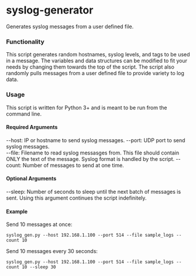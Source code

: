 syslog-generator
================

Generates syslog messages from a user defined file.

### Functionality
This script generates random hostnames, syslog levels, and tags to be used in a message. The variables and data structures can be modified to fit your needs by changing them towards the top of the script. The script also randomly pulls messages from a user defined file to provide variety to log data.  

### Usage
This script is written for Python 3+ and is meant to be run from the command line.

#### Required Arguments

--host: IP or hostname to send syslog messages.
--port: UDP port to send syslog messages.  
--file: Filename to read syslog messasges from. This file should contain ONLY the text of the message. Syslog format is handled by the script. 
--count: Number of messages to send at one time. 

#### Optional Arguments

--sleep: Number of seconds to sleep until the next batch of messages is sent. Using this argument continues the script indefinitely. 

#### Example

Send 10 messages at once:
```
syslog_gen.py --host 192.168.1.100 --port 514 --file sample_logs --count 10 
```

Send 10 messages every 30 seconds:
```
syslog_gen.py --host 192.168.1.100 --port 514 --file sample_logs --count 10 --sleep 30 
```
